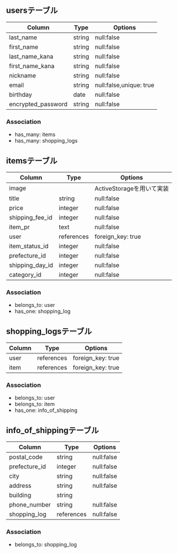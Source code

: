 ## usersテーブル

|Column                 |Type     |Options                      |
|-----------------------|---------|-----------------------------|
| last_name             | string  | null:false                  |
| first_name            | string  | null:false                  |
| last_name_kana        | string  | null:false                  |
| first_name_kana       | string  | null:false                  |
| nickname              | string  | null:false                  |
| email                 | string  | null:false,unique: true     |
| birthday              | date    | null:false                  |
| encrypted_password    | string  | null:false                  |

 ### Association
- has_many: items
- has_many: shopping_logs

## itemsテーブル

|Column             |Type       |Options                   |
|-------------------|-----------|--------------------------|
| image             |           | ActiveStorageを用いて実装  |
| title             | string    | null:false               |
| price             | integer   | null:false               |
| shipping_fee_id   | integer   | null:false               |
| item_pr           | text      | null:false               |
| user              | references| foreign_key: true        |
| item_status_id    | integer   | null:false               |
| prefecture_id     | integer   | null:false               |
| shipping_day_id   | integer   | null:false               |
| category_id       | integer   | null:false               |

### Association
- belongs_to: user
- has_one: shopping_log

## shopping_logsテーブル

|Column          |Type       |Options            |
|----------------|-----------|-------------------|
| user           | references| foreign_key: true |
| item           | references| foreign_key: true |

### Association
- belongs_to: user
- belongs_to: item
- has_one: info_of_shipping

## info_of_shippingテーブル

|Column          |Type       |Options                       |
|----------------|-----------|------------------------------|
| postal_code    | string    | null:false                   |
| prefecture_id  | integer   | null:false                   |
| city           | string    | null:false                   |
| address        | string    | null:false                   |
| building       | string    |                              |
| phone_number   | string    | null:false                   |
| shopping_log   | references| null:false                   |

### Association
- belongs_to: shopping_log